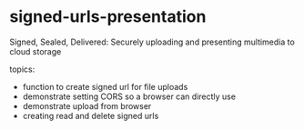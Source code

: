 # signed-urls-presentation

Signed, Sealed, Delivered: Securely uploading and presenting multimedia to cloud storage

topics:

* function to create signed url for file uploads
* demonstrate setting CORS so a browser can directly use
* demonstrate upload from browser
* creating read and delete signed urls
